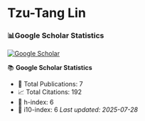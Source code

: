 # Tzu-Tang Lin


### 📊Google Scholar Statistics
<p align="left">
  <a href="https://scholar.google.com/citations?user=2Yxesf0AAAAJ">
    <img src="https://img.shields.io/badge/Google%20Scholar-Tzu--Tang%20Lin-4285F4?style=for-the-badge&logo=google-scholar&logoColor=white" alt="Google Scholar"/>
  </a>
</p>
<!--GS_START-->

📚 **Google Scholar Statistics**
- 📄 Total Publications: 7
- 📈 Total Citations: 192
- 🧠 h-index: 6
- 🏅 i10-index: 6
_Last updated: 2025-07-28_
<!--GS_END-->
